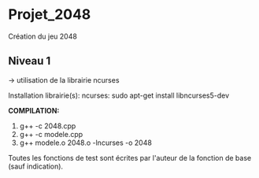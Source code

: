 # Projet_2048
Création du jeu 2048

## Niveau 1

 -> utilisation de la librairie ncurses

Installation librairie(s):
  ncurses:
      sudo apt-get install libncurses5-dev
      
**COMPILATION:**

  1. g++ -c 2048.cpp
  2. g++ -c modele.cpp
  3. g++ modele.o 2048.o -lncurses -o 2048
  

Toutes les fonctions de test sont écrites par l'auteur de la fonction de base (sauf indication).
